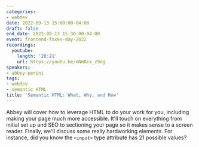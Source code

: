```yaml
---
categories:
- webdev
date: 2022-09-13 15:00:00-04:00
draft: false
end_date: 2022-09-13 15:30:00-04:00
event: frontend-foxes-day-2022
recordings:
  youtube:
    length: '28:21'
    url: https://youtu.be/mNmRcx_z9og
speakers:
- abbey-perini
tags:
- webdev
- semantic HTML
title: 'Semantic HTML: What, Why, and How'
---
```



Abbey will cover how to leverage HTML to do your work for you, including making your page much more accessible. It'll touch on everything from initial set up and SEO to sectioning your page so it makes sense to a screen reader. Finally, we'll discuss some really hardworking elements. For instance, did you know the `<input>` type attribute has 21 possible values?
